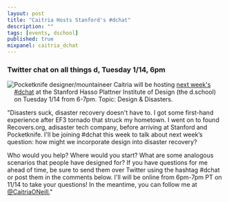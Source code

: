 ```yaml
---
layout: post
title: "Caitria Hosts Stanford's #dchat"
description: ""
tags: [events, dschool]
published: true
mixpanel: caitria_dchat
---
```


### Twitter chat on all things d, Tuesday 1/14, 6pm

<img src="{% asset_path berry.jpg %}" style="float:left; margin-bottom: 25px">

Pocketknife designer/mountaineer Caitria will be hosting [next week's #dchat](http://dschool.stanford.edu/fellowships/2014/01/10/design-disasters-caitria-on-dchat/) at the Stanford Hasso Plattner Institute of Design (the d.school) on Tuesday 1/14 from 6-7pm. Topic: Design & Disasters.

<!--more-->

"Disasters suck, disaster recovery doesn't have to. I got some first-hand experience after EF3 tornado that struck my hometown. I went on to found Recovers.org, adisaster tech company, before arriving at Stanford and Pocketknife. I'll be joining #dchat this week to talk about next week’s question: how might we incorporate design into disaster recovery? 

Who would you help? Where would you start? What are some analogous scenarios that people have designed for? If you have questions for me ahead of time, be sure to send them over Twitter using the hashtag #dchat or post them in the comments below. I'll will be online from 6pm-7pm PT on 11/14 to take your questions! In the meantime, you can follow me at [@CaitriaONeill.](https://twitter.com/CaitriaONeill)"